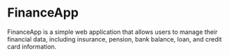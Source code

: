 # FinanceApp
FinanceApp is a simple web application that allows users to manage their financial data, including insurance, pension, bank balance, loan, and credit card information.
